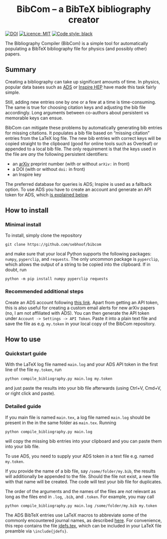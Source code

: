 <h1 align="center">BibCom &ndash; a BibTeX bibliography creator</h1>

[![DOI]()]() [![Licence: MIT](https://img.shields.io/badge/Licence-MIT-yellow.svg)](https://opensource.org/licenses/MIT) [![Code style: black](https://img.shields.io/badge/code%20style-black-000000.svg)](https://github.com/psf/black)

The Bibliography Compiler (BibCom) is a simple tool for automatically populating a BibTeX bibliography file for physics (and possibly other) papers.


## Summary

Creating a bibliography can take up significant amounts of time.
In physics, popular data bases such as [ADS](https://adsabs.harvard.edu) or [Inspire HEP](https://inspirehep.net/) have made this task fairly simple.

Still, adding new entries one by one or a few at a time is time-consuming.
The same is true for choosing citation keys and adjusting the bib file accordingly.
Long arguments between co-authors about persistent vs memorable keys can ensue.

BibCom can mitigate these problems by automatically generating bib entries for missing citations.
It populates a bib file based on &ldquo;missing citation&rdquo; entries from the LaTeX log file.
The new bib entries with correct keys will be copied straight to the clipboard (good for online tools such as Overleaf) or appended to a local bib file.
The only requirement is that the keys used in the file are _any_ the following persistent identifiers:

- an [arXiv](https://arxiv.org/) preprint number (with or without `arXiv:` in front)
- a DOI (with or without `doi:` in front)
- an Inspire key

The preferred database for queries is ADS; Inspire is used as a fallback option. To use ADS you have to create an account and generate an API token for ADS, which [is explained below](#recommend-additional-steps).


## How to install

### Minimal install

To install, simply clone the repository
```
git clone https://github.com/sebhoof/bibcom
```
and make sure that your local Python supports the following packages: `numpy`, `pyperclip`, and `requests`. The only uncommon package is `pyperclip`, which allows the output of a string to be copied into the clipboard. If in doubt, run
```
python -m pip install numpy pyperclip requests
```

### Recommended additional steps

Create an ADS account following [this link](https://ui.adsabs.harvard.edu/user/account/register).
Apart from getting an API token, this is also useful for creating a custom email alerts for new arXiv papers (no, I am not affiliated with ADS).
You can then generate the API token under `Account -> Settings -> API Token`.
Paste it into a plain text file and save the file as e.g. `my.token` in your local copy of the BibCom repository.


## How to use

### Quickstart guide

With the LaTeX log file named `main.log` and your ADS API token in the first line of the file `my.token`, run
```
python compile_bibliography.py main.log my.token
```
and just paste the results into your bib file afterwards (using Ctrl+V, Cmd+V, or right click and paste).

### Detailed guide

If you main file is named `main.tex`, a log file named `main.log` should be present in the in the same folder as `main.tex`. Running
```
python compile_bibliography.py main.log
```
will copy the missing bib entries into your clipboard and you can paste them into your bib file.

To use ADS, you need to supply your ADS token in a text file e.g. named `my.token`.

If you provide the name of a bib file, say `/some/folder/my.bib`, the results will additionally be appended to the file.
Should the file not exist, a new file with that name will be created.
The code will test your bib file for duplicates.

The order of the arguments and the names of the files are _not_ relevant as long as the files end in `.log`, `.bib`, and `.token`. For example, you may call
```
python compile_bibliography.py main.log /some/folder/my.bib my.token
```

The ADS BibTeX entries use LaTeX macros to abbreviate some of the commonly encountered journal names, as described [here](https://ui.adsabs.harvard.edu/help/actions/journal-macros).
For convenience, this repo contains the file [jdefs.tex](jdefs.tex), which can be included in your LaTeX file preamble via `\include{jdefs}`.
